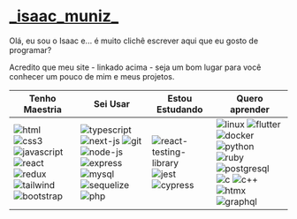 # [\_isaac_muniz_](https://isaacmuniz.vercel.app)

Olá, eu sou o Isaac e... é muito clichê escrever aqui que eu gosto de programar?

Acredito que meu site - linkado acima - seja um bom lugar para você conhecer um pouco de mim e meus projetos.

| Tenho Maestria | Sei Usar | Estou Estudando | Quero aprender |
| - | - | - | - |
| ![html](https://user-images.githubusercontent.com/37576563/160243759-a12f5a1b-581c-454b-8a5d-7e86d1aadd2e.png) ![css3](https://user-images.githubusercontent.com/37576563/160243802-4d180142-c4d5-49e9-99f8-8d2d1a3546f3.png) ![javascript](https://user-images.githubusercontent.com/37576563/160047811-bab27e83-35d6-4a27-925b-9b996c573a49.png) ![react](https://user-images.githubusercontent.com/37576563/160046597-131c748c-9609-4836-a8da-678345d29537.png) ![redux](https://user-images.githubusercontent.com/37576563/160047687-15f0aa28-fdce-477d-b543-32131f4ae318.png) ![tailwind](https://user-images.githubusercontent.com/37576563/160243021-28610e05-79e3-41f6-9470-d969d75637fa.png) ![bootstrap](https://user-images.githubusercontent.com/37576563/199377146-72bc245c-4589-4ec6-a2a8-3be955569bc0.png) | ![typescript](https://user-images.githubusercontent.com/37576563/189236780-91992aa3-cbbb-41eb-9fc9-09a2c5af9dc9.png) ![next-js](https://user-images.githubusercontent.com/37576563/194781543-fbc505cb-db6f-4861-8027-869b98160f60.png) ![git](https://user-images.githubusercontent.com/37576563/160243346-1beba7ff-ca40-4333-a7d8-64bec86000ac.png) ![node-js](https://user-images.githubusercontent.com/37576563/160046386-57c9f15f-1876-4bfc-a265-49c2e4eefa89.png) ![express](https://user-images.githubusercontent.com/37576563/163659798-6b3ec94e-21cb-4d80-bd5a-60de5687a10d.png) ![mysql](https://user-images.githubusercontent.com/37576563/160047582-d90a2605-61d9-4a8d-a6eb-1ef781e33eeb.png) ![sequelize](https://user-images.githubusercontent.com/37576563/160049581-ef32f180-80a6-4d2b-8324-2e3482515dab.png) ![php](https://github.com/codigoisaac/codigoisaac/assets/37576563/06fa80fb-ee1d-4056-97ca-b280c49998a7) | ![react-testing-library](https://github.com/codigoisaac/codigoisaac/assets/37576563/6b4eb179-a08f-41dd-8ba3-428be672a57d) ![jest](https://user-images.githubusercontent.com/37576563/189237033-8d81521b-2fd3-4e3b-8fb3-ca2039af87f3.png) ![cypress](https://github.com/codigoisaac/codigoisaac/assets/37576563/5a807d2a-99a8-4eec-ac5d-4c649816bd3e) | ![linux](https://github.com/codigoisaac/codigoisaac/assets/37576563/e491af07-cd27-4003-ad33-6a46703ff10b) ![flutter](https://github.com/codigoisaac/codigoisaac/assets/37576563/9bde7ff9-7ca2-44d9-8699-8699cf15eddf) ![docker](https://user-images.githubusercontent.com/37576563/226075448-daa62268-c42b-4762-b693-01e24d990741.png) ![python](https://github.com/codigoisaac/codigoisaac/assets/37576563/8b70ef47-595a-49fb-8065-c62b328ac096) ![ruby](https://github.com/codigoisaac/codigoisaac/assets/37576563/5a83b558-2770-4ac3-a6f5-0bcbb5601c54) ![postgresql](https://github.com/codigoisaac/codigoisaac/assets/37576563/d3a7e126-a6d1-4aa0-bb93-c4ea033c0c0f) ![c](https://github.com/codigoisaac/codigoisaac/assets/37576563/dd2fb1ca-98ea-4842-9778-477b7fb5169c) ![c++](https://github.com/codigoisaac/codigoisaac/assets/37576563/01e3a544-895b-4067-870d-153e2f035fc2) ![htmx](https://github.com/codigoisaac/codigoisaac/assets/37576563/71eb86e4-9094-4f5d-a6bc-feadaf37b6f2) ![graphql](https://github.com/codigoisaac/codigoisaac/assets/37576563/b6272648-3ea5-4d43-84db-fccf9ce98844)




